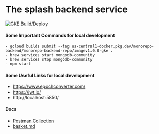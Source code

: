 # The splash backend service

[![GKE Build/Deploy](https://github.com/freshcart/monorepo-backend/actions/workflows/gcloud-deploy.yml/badge.svg)](https://github.com/freshcart/monorepo-backend/actions/workflows/gcloud-deploy.yml)

#### Some Important Commands for local development

```
- gcloud builds submit --tag us-central1-docker.pkg.dev/monorepo-backend/monorepo-backend-repo/imagev1.0.0-gke .
- brew services start mongodb-community
- brew services stop mongodb-community
- npm start
```

#### Some Useful Links for local development

- https://www.epochconverter.com/
- https://jwt.io/
- http://localhost:5850/

#### Docs

- [Postman Collection](https://documenter.getpostman.com/view/641508/UzBmLSXi#intro)
- [basket.md](docs/basket.md)
